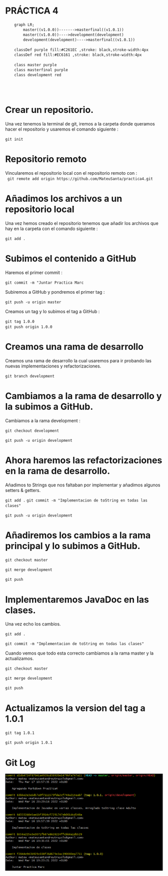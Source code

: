 

# PRÁCTICA 4

```mermaid
    graph LR;
        master((v1.0.0))------->masterfinal((v1.0.1))
        master((v1.0.0))---->development(development)
        development(development)---->masterfinal((v1.0.1))
    
    classDef purple fill:#C261EC ,stroke: black,stroke-width:4px
    classDef red fill:#EC6161 ,stroke: black,stroke-width:4px

    class master purple
    class masterfinal purple
    class development red
    
        
    
```

# Crear un repositorio. 

Una vez tenemos la terminal de git, iremos a la carpeta donde queramos hacer el repositorio y usaremos el comando siguiente :

``git init`` 


# Repositorio remoto
Vincularemos el repositorio local con el repositorio remoto con :\
`` git remote add origin https://github.com/MateuSanta/practica4.git``

# Añadimos los archivos a un repositorio local
Una vez hemos creado el repositorio tenemos que añadir los archivos que hay en la carpeta con el comando siguiente :

``git add .``

# Subimos el contenido a GitHub
Haremos el primer commit :

``git commit -m "Juntar Practica Marc``

Subiremos a GitHub y pondremos el primer tag :

``git push -u origin master``


Creamos un tag y lo subimos el tag a GitHub :

``git tag 1.0.0`` \
``git push origin 1.0.0``


# Creamos una rama de desarrollo


Creamos una rama de desarrollo la cual usaremos para ir probando las nuevas implementaciones y refactorizaciones.

``git branch development``

# Cambiamos a la rama de desarrollo y la subimos a GitHub.

Cambiamos a la rama development :

``git checkout development`` 

``git push -u origin development``

# Ahora haremos las refactorizaciones en la rama de desarrollo.

Añadimos to Strings que nos faltaban por implementar y añadimos algunos setters & getters.

``git add .``
``git commit -m "Implementacion de toString en todas las clases"``


``git push -u origin development``

# Añadiremos los cambios a la rama principal y lo subimos a GitHub.

``git checkout master``

``git merge development``

``git push``

# Implementaremos JavaDoc en las clases.

Una vez echo los cambios.

``git add .`` 

``git commit -m "Implementacion de toString en todas las clases"`` 


Cuando vemos que todo esta correcto cambiamos a la rama master y la actualizamos.

``git checkout master``

``git merge development``

``git push``

# Actualizamos la version del tag a 1.0.1

``git tag 1.0.1`` 

``git push origin 1.0.1``

# Git Log 

![](gitlog.PNG)






